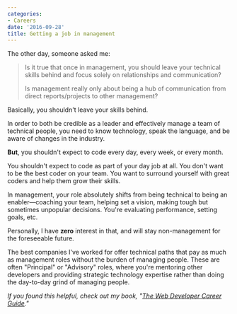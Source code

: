 ```yaml
---
categories:
- Careers
date: '2016-09-28'
title: Getting a job in management
---
```


The other day, someone asked me:

> Is it true that once in management, you should leave your technical skills behind and focus solely on relationships and communication?
>
> Is management really only about being a hub of communication from direct reports/projects to other management?

Basically, you shouldn't leave your skills behind.

In order to both be credible as a leader and effectively manage a team of technical people, you need to know technology, speak the language, and be aware of changes in the industry.

**But**, you shouldn't expect to code every day, every week, or every month.

You shouldn't expect to code as part of your day job at all. You don't want to be the best coder on your team. You want to surround yourself with great coders and help them grow their skills.

In management, your role absolutely shifts from being technical to being an enabler—coaching your team, helping set a vision, making tough but sometimes unpopular decisions. You're evaluating performance, setting goals, etc.

Personally, I have **zero** interest in that, and will stay non-management for the foreseeable future.

The best companies I've worked for offer technical paths that pay as much as management roles without the burden of managing people. These are often "Principal" or "Advisory" roles, where you're mentoring other developers and providing strategic technology expertise rather than doing the day-to-day grind of managing people.

*If you found this helpful, check out my book, "[The Web Developer Career Guide](https://gomakethings.com/career-guide/)."*